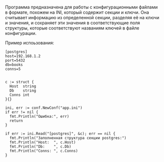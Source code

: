 Программа предназначена для работы с конфигурационными файлами в формате, похожем на INI, который содержит секции и ключи. Она считывает информацию из определенной секции, разделяя её на ключи и значения, и сохраняет эти значения в соответствующие поля структуры, которые соответствуют названиям ключей в файле конфигурации.

Пример испоьзования:

    [postgres]
    host=192.168.1.2
    port=5432
    db=books
    conns=5


    c := struct {
      Host  string
      Db    string
      Conns int
    }{}

    ini, err := conf.NewConf("app.ini")
    if err != nil {
      fmt.Println("Ошибка:", err)
      return
    }

    if err := ini.Read("[postgres]", &c); err == nil {
      fmt.Println("Заполненная структура секции postgres:")
      fmt.Println("Host:  ", c.Host)
      fmt.Println("Db:    ", c.Db)
      fmt.Println("Conns: ", c.Conns)
    }
